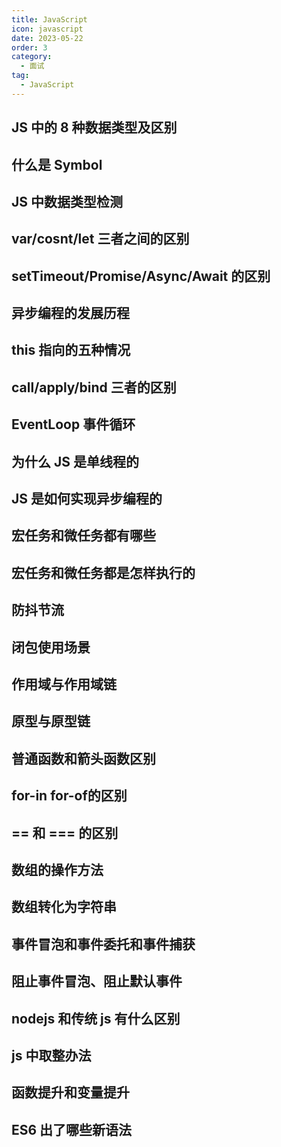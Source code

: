 ```yaml
---
title: JavaScript
icon: javascript
date: 2023-05-22
order: 3
category:
  - 面试
tag:
  - JavaScript
---
```


## JS 中的 8 种数据类型及区别

## 什么是 Symbol

## JS 中数据类型检测

## var/cosnt/let 三者之间的区别

## setTimeout/Promise/Async/Await 的区别

## 异步编程的发展历程

## this 指向的五种情况

## call/apply/bind 三者的区别

## EventLoop 事件循环

## 为什么 JS 是单线程的
## JS 是如何实现异步编程的

## 宏任务和微任务都有哪些

## 宏任务和微任务都是怎样执行的
## 防抖节流

## 闭包使用场景

## 作用域与作用域链

## 原型与原型链

## 普通函数和箭头函数区别

## for-in for-of的区别

## == 和 === 的区别

## 数组的操作方法

## 数组转化为字符串

## 事件冒泡和事件委托和事件捕获

## 阻止事件冒泡、阻止默认事件

## nodejs 和传统 js 有什么区别

## js 中取整办法

## 函数提升和变量提升

## ES6 出了哪些新语法
